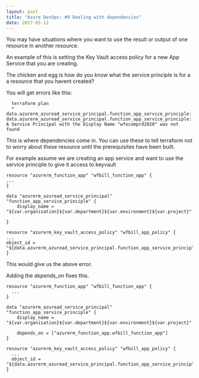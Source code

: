```yaml
---
layout: post
title: "Azure DevOps: #9 Dealing with dependencies"
date: 2017-05-12
---
```


You may have situations where you want to use the result or output of one resource in another resource.

An example of this is setting the Key Vault access policy for a new App Service that you are creating.

The chicken and egg is how do you know what the service principle is for a a resource that you havent created?

You will get errors like this:

      terraform plan
      * data.azurerm_azuread_service_principal.function_app_service_principle: data.azurerm_azuread_service_principal.function_app_service_principle: A Service Principal with the Display Name "wfecomprd2020" was not found


This is where dependencies come in.  You can use these to tell terraform not to worry about these resource until the prerequisites have been built.

For example assume we are creating an app service and want to use the service principle to give it access to keyvault

    resource "azurerm_function_app" "wfbill_function_app" {
    ...
    }

    data "azurerm_azuread_service_principal" "function_app_service_principle" {
        display_name = "${var.organisation}${var.department}${var.environment}${var.project}"

    }

    resource "azurerm_key_vault_access_policy" "wfbill_app_policy" {
    ...
    object_id = "${data.azurerm_azuread_service_principal.function_app_service_principle.id}"
    }

This would give us the above error.

Adding the *depends_on* fixes this.

    resource "azurerm_function_app" "wfbill_function_app" {
      ...
    }

    data "azurerm_azuread_service_principal" "function_app_service_principle" {
        display_name = "${var.organisation}${var.department}${var.environment}${var.project}"

        depends_on = ["azurerm_function_app.wfbill_function_app"]
    }

    resource "azurerm_key_vault_access_policy" "wfbill_app_policy" {
      ...
      object_id = "${data.azurerm_azuread_service_principal.function_app_service_principle.id}"
    }
